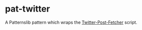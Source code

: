 pat-twitter
===========

A Patternslib pattern which wraps the [Twitter-Post-Fetcher](://github.com/jasonmayes/Twitter-Post-Fetcher) script.
